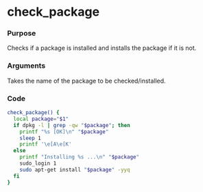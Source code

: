 # check_package
### Purpose
Checks if a package is installed and installs the package if it is not.
### Arguments
Takes the name of the package to be checked/installed.
### Code
```bash
check_package() {
  local package="$1"
  if dpkg -l | grep -qw "$package"; then
    printf "%s [OK]\n" "$package"
    sleep 1
    printf '\e[A\e[K'
  else
    printf "Installing %s ...\n" "$package"
    sudo_login 1
    sudo apt-get install "$package" -yyq
  fi
}
```
